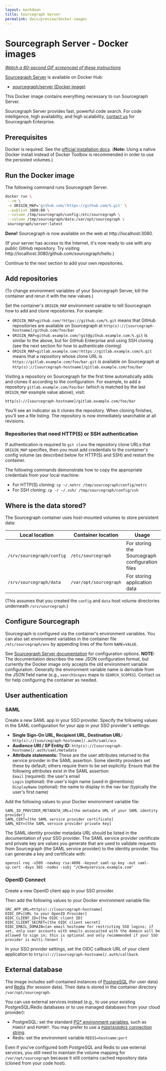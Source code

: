 ```yaml
---
layout: markdown
title: Sourcegraph Server
permalink: docs/preview/docker-images
---
```


# Sourcegraph Server - Docker images

[_Watch a 60-second GIF screencast of these instructions_](https://images.contentful.com/le3mxztn6yoo/24wwIXOnsIuqc00UAA26WU/9b44e95746b5deda97861e409fe4b751/Great_code_search_60_seconds.gif)

[Sourcegraph Server](https://about.sourcegraph.com/products/server) is available
on Docker Hub:

* [sourcegraph/server (Docker image)](https://hub.docker.com/r/sourcegraph/server/)

This Docker image contains everything necessary to run Sourcegraph Server.

Sourcegraph Server provides fast, powerful code search. For code intelligence,
high availability, and high scalability,
[contact us](mailto:support@sourcegraph.com) for Sourcegraph Enterprise.

## Prerequisites

Docker is required. See the
[official installation docs](https://docs.docker.com/engine/installation/).
(**Note:** Using a native Docker install instead of Docker Toolbox is
recommended in order to use the persisted volumes.)

## Run the Docker image

The following command runs Sourcegraph Server.

```sh
docker run \
 --rm \
 -e ORIGIN_MAP='github.com/!https://github.com/%.git' \
 --publish 3080:80 \
 --volume /tmp/sourcegraph/config:/etc/sourcegraph \
 --volume /tmp/sourcegraph/data:/var/opt/sourcegraph \
 sourcegraph/server:latest
```

**Done!** Sourcegraph is now available on the web at http://localhost:3080.

(If your server has access to the Internet, it's now ready to use with any
public GitHub repository. Try visiting
http://localhost:3080/github.com/sourcegraph/hello.)

Continue to the next section to add your own repositories.

## Add repositories

(To change environment variables of your Sourcegraph Server, kill the container
and rerun it with the new values.)

Set the container's `ORIGIN_MAP` environment variable to tell Sourcegraph how to
add and clone repositories. For example:

* `ORIGIN_MAP=github.com/!https://github.com/%.git` means that GitHub
  repositories are available on Sourcegraph at
  `http(s)://[sourcegraph-hostname]/github.com/foo/bar`
* `ORIGIN_MAP=github.example.com/!git@github.example.com:%.git` is similar to
  the above, but for GitHub Enterprise and using SSH cloning (see the next
  section for how to authenticate cloning)
* `ORIGIN_MAP=gitlab.example.com/!https://gitlab.example.com/%.git` means that a
  repository whose clone URL is `https://gitlab.example.com/foo/bar.git` is
  available on Sourcegraph at
  `http(s)://[sourcegraph-hostname]/gitlab.example.com/foo/bar`

Visiting a repository on Sourcegraph for the first time automatically adds and
clones it according to the configuration. For example, to add a repository
`gitlab.example.com/foo/bar` (which is matched by the last `ORIGIN_MAP` example
value above), visit:

```text
http(s)://[sourcegraph-hostname]/gitlab.example.com/foo/bar
```

You'll see an indicator as it clones the repository. When cloning finishes,
you'll see a file listing. The repository is now immediately searchable at all
revisions.

### Repositories that need HTTP(S) or SSH authentication

If authentication is required to `git clone` the repository clone URLs that
`ORIGIN_MAP` specifies, then you must add credentials to the container's config
volume (as described below for HTTP(S) and SSH) and restart the container.

The following commands demonstrate how to copy the appropriate credentials from
your local machine:

* For HTTP(S) cloning: `cp ~/.netrc /tmp/sourcegraph/config/netrc`
* For SSH cloning: `cp -r ~/.ssh/ /tmp/sourcegraph/config/ssh`

## Where is the data stored?

The Sourcegraph container uses host-mounted volumes to store persistent data:

| Local location            | Container location     | Usage                                           |
| ------------------------- | ---------------------- | ----------------------------------------------- |
| `/srv/sourcegraph/config` | `/etc/sourcegraph`     | For storing the Sourcegraph configuration files |
| `/srv/sourcegraph/data`   | `/var/opt/sourcegraph` | For storing application data                    |

(This assumes that you created the `config` and `data` host volume directories
underneath `/srv/sourcegraph`.)

## Configure Sourcegraph

Sourcegraph is configured via the container's environment variables. You can
also set environment variables in the container file `/etc/sourcegraph/env` by
appending lines of the form `NAME=VALUE`.

See
[Sourcegraph Server documentation](https://about.sourcegraph.com/docs/server/)
for configuration options. **NOTE:** The documentation describes the new JSON
configuration format, but currently the Docker image only accepts the old
environment variable configuration. Generally the environment variable name is
derivable from the JSON field name (e.g., `searchScopes` maps to
`SEARCH_SCOPES`). Contact us for help configuring the container as needed.

## User authentication

### SAML

Create a new SAML app in your SSO provider. Specify the following values in the
SAML configuration for your app in your SSO provider's settings:

* **Single Sign-On URL, Recipient URL, Destination URL:**
  `http(s)://[sourcegraph-hostname]/.auth/saml/acs`
* **Audience URI / SP Entity ID:**
  `http(s)://[sourcegraph-hostname]/.auth/saml/metadata`
* **Attribute statements:** These are the user attributes returned to the
  service provider in the SAML assertion. Some identity providers set these by
  default; others require them to be set explicitly. Ensure that the following
  attributes exist in the SAML assertion:<br> `Email` (required): the user's
  email<br> `Login` (optional): the user's login name (used in @mentions)<br>
  `DisplayName` (optional): the name to display in the nav bar (typically the
  user's first name)<br>

Add the following values to your Docker environment variable file:

```text
SAML_ID_PROVIDER_METADATA_URL=[the metadata URL of your SAML identity provider]
SAML_CERT=[the SAML service provider certificate]
SAML_KEY=[the SAML service provider private key]
```

The SAML identity provider metadata URL should be listed in the documentation of
your SSO provider. The SAML service provider certificate and private key are
values you generate that are used to validate requests from Sourcegraph (the
SAML service provider) to the identity provider. You can generate a key and
certificate with:

```text
openssl req -x509 -newkey rsa:4096 -keyout saml-sp.key -out saml-sp.cert -days 365 -nodes -subj "/CN=myservice.example.com"
```

### OpenID Connect

Create a new OpenID client app in your SSO provider.

Then add the following values to your Docker environment variable file:

```text
SRC_APP_URL=http(s)://[sourcegraph-hostname]
OIDC_OP=[URL to your OpenID Provider]
OIDC_CLIENT_ID=[the OIDC client ID]
OIDC_CLIENT_SECRET=[the OIDC client secret]
OIDC_EMAIL_DOMAIN=[an email hostname for restricting SSO logins; if set, only user accounts with emails assocaited with the domain will be allowed to sign in; this is optional and only recommended if your SSO provider is multi-tenant ]
```

In your SSO provider settings, set the OIDC callback URL of your client
application to `http(s)://[sourcegraph-hostname]/.auth/callback`.

## External database

The image includes self-contained instances of
[PostgreSQL](https://www.postgresql.org/) (for user data) and
[Redis](https://redis.io/) (for session data). Their data is stored in the
container directory `/var/opt/sourcegraph`.

You can use external services instead (e.g., to use your existing
PostgreSQL/Redis databases or to use managed databases from your cloud
provider):

* PostgreSQL: set the standard
  [PG\* environment variables](https://www.postgresql.org/docs/9.4/static/libpq-envars.html),
  such as `PGHOST` and `PGPORT`. You may prefer to use a
  [`PGDATASOURCE` connection string](https://www.postgresql.org/docs/9.4/static/libpq-connect.html#LIBPQ-CONNSTRING).
* Redis: set the environment variable `REDIS=hostname:port`

Even if you've configured both PostgreSQL and Redis to use external services,
you still need to maintain the volume mapping for `/var/opt/sourcegraph` because
it still contains cached repository data (cloned from your code host).
